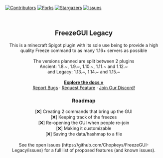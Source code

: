 
[![Contributors][contributors-shield]][contributors-url]
[![Forks][forks-shield]][forks-url]
[![Stargazers][stars-shield]][stars-url]
[![Issues][issues-shield]][issues-url]

<br />
<div align="center">

<h2 align="center">FreezeGUI Legacy</h2>

  <p align="center">
    This is a minecraft Spigot plugin with its sole use being to provide a high quality Freeze command to as many 1.16+ servers as possible
    <br />
    <br />
    The versions planned are split between 2 plugins
    </br>
    Ancient:
    1.8.~,
    1.9.~,
    1.10.~,
    1.11.~ and
    1.12.~
    </br>
    and Legacy:
    1.13.~,
    1.14.~ and
    1.15.~
    <br />
    <br />
    <a href="https://github.com/Chopkeys/FreezeGUI"><strong>Explore the docs »</strong></a>
    <br />
    <a href="https://github.com/Chopkeys/FreezeGUI-Legacy/issues">Report Bugs</a>
    ·
    <a href="https://github.com/Chopkeys/FreezeGUI-Legacy/issues">Request Feature</a>
    ·
    <a href="https://discord.gg/gKKq3TJagg">Join Our Discord!</a>
  </p>
</div>

<div align="center">
  <h3>Roadmap</h3>
[❌] Creating 2 commands that bring up the GUI </br>
[❌] Keeping track of the freezes </br>
[❌] Re-opening the GUI when people re-join </br>
[❌] Making it customizable </br>
[❌] Saving the data/hashmap to a file </br>
</br>
See the open issues (https://github.com/Chopkeys/FreezeGUI-Legacy/issues) for a full list of proposed features (and known issues).

[contributors-shield]: https://img.shields.io/github/contributors/Chopkeys/FreezeGUI-Legacy.svg?style=for-the-badge
[contributors-url]: https://github.com/Chopkeys/FreezeGUI-Legacy/graphs/contributors
[forks-shield]: https://img.shields.io/github/forks/Chopkeys/FreezeGUI-Legacy.svg?style=for-the-badge
[forks-url]: https://github.com/Chopkeys/FreezeGUI-Legacy/issues
[stars-shield]: https://img.shields.io/github/stars/Chopkeys/FreezeGUI-Legacy.svg?style=for-the-badge
[stars-url]: https://github.com/Chopkeys/FreezeGUI-Legacy/stargazers
[issues-shield]: https://img.shields.io/github/issues/Chopkeys/FreezeGUI-Legacy.svg?style=for-the-badge
[issues-url]: https://github.com/Chopkeys/FreezeGUI-Legacy/issues
